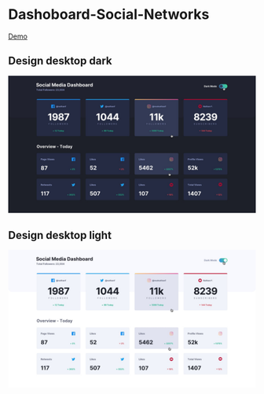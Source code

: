 # Dashoboard-Social-Networks
[Demo](https://dashoboard-social-networks.netlify.app/)
## Design desktop dark
![](https://github.com/jhony2488/Dashoboard-Social-Networks/blob/master/design/active-states-dark.jpg)
## Design desktop light
![](https://github.com/jhony2488/Dashoboard-Social-Networks/blob/master/design/active-states-light.jpg)

